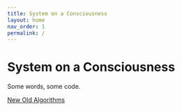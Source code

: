 ```yaml
---
title: System on a Consciousness
layout: home
nav_order: 1
permalink: /
---
```


# System on a Consciousness

Some words, some code.

[New Old Algorithms](docs/new-old-algol)